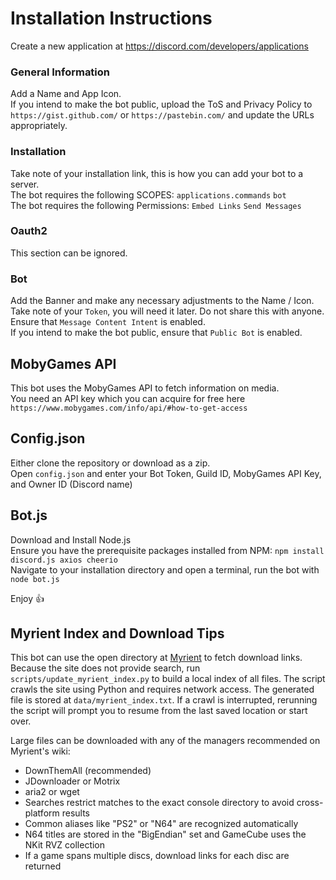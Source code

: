 # Installation Instructions
Create a new application at https://discord.com/developers/applications  

### General Information
Add a Name and App Icon.  
If you intend to make the bot public, upload the ToS and Privacy Policy to `https://gist.github.com/` or `https://pastebin.com/` and update the URLs appropriately.

### Installation
Take note of your installation link, this is how you can add your bot to a server.  
The bot requires the following SCOPES: `applications.commands` `bot`  
The bot requires the following Permissions: `Embed Links` `Send Messages`

### Oauth2
This section can be ignored.

### Bot
Add the Banner and make any necessary adjustments to the Name / Icon.  
Take note of your `Token`, you will need it later. Do not share this with anyone.  
Ensure that `Message Content Intent` is enabled.  
If you intend to make the bot public, ensure that `Public Bot` is enabled.

## MobyGames API
This bot uses the MobyGames API to fetch information on media.  
You need an API key which you can acquire for free here `https://www.mobygames.com/info/api/#how-to-get-access`

## Config.json
Either clone the repository or download as a zip.  
Open `config.json` and enter your Bot Token, Guild ID, MobyGames API Key, and Owner ID (Discord name)

## Bot.js
Download and Install Node.js  
Ensure you have the prerequisite packages installed from NPM: `npm install discord.js axios cheerio`  
Navigate to your installation directory and open a terminal, run the bot with `node bot.js`  

Enjoy 👍

## Myrient Index and Download Tips
This bot can use the open directory at [Myrient](https://myrient.erista.me/) to fetch download links. Because the site does not provide search, run `scripts/update_myrient_index.py` to build a local index of all files. The script crawls the site using Python and requires network access. The generated file is stored at `data/myrient_index.txt`.
If a crawl is interrupted, rerunning the script will prompt you to resume from the last saved location or start over.

Large files can be downloaded with any of the managers recommended on Myrient's wiki:

- DownThemAll (recommended)
- JDownloader or Motrix
- aria2 or wget
- Searches restrict matches to the exact console directory to avoid cross-platform results
- Common aliases like "PS2" or "N64" are recognized automatically
- N64 titles are stored in the "BigEndian" set and GameCube uses the NKit RVZ collection
- If a game spans multiple discs, download links for each disc are returned
